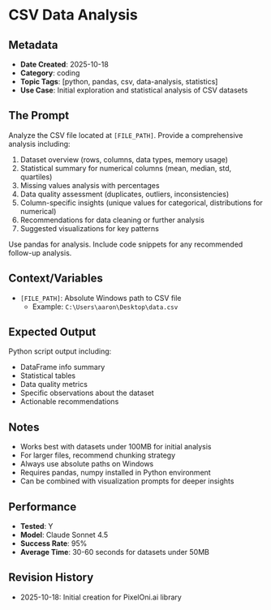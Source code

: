 # CSV Data Analysis

## Metadata
- **Date Created**: 2025-10-18
- **Category**: coding
- **Topic Tags**: [python, pandas, csv, data-analysis, statistics]
- **Use Case**: Initial exploration and statistical analysis of CSV datasets

## The Prompt

Analyze the CSV file located at `[FILE_PATH]`. Provide a comprehensive analysis including:

1. Dataset overview (rows, columns, data types, memory usage)
2. Statistical summary for numerical columns (mean, median, std, quartiles)
3. Missing values analysis with percentages
4. Data quality assessment (duplicates, outliers, inconsistencies)
5. Column-specific insights (unique values for categorical, distributions for numerical)
6. Recommendations for data cleaning or further analysis
7. Suggested visualizations for key patterns

Use pandas for analysis. Include code snippets for any recommended follow-up analysis.

## Context/Variables

- `[FILE_PATH]`: Absolute Windows path to CSV file
  - Example: `C:\Users\aaron\Desktop\data.csv`

## Expected Output

Python script output including:
- DataFrame info summary
- Statistical tables
- Data quality metrics
- Specific observations about the dataset
- Actionable recommendations

## Notes

- Works best with datasets under 100MB for initial analysis
- For larger files, recommend chunking strategy
- Always use absolute paths on Windows
- Requires pandas, numpy installed in Python environment
- Can be combined with visualization prompts for deeper insights

## Performance
- **Tested**: Y
- **Model**: Claude Sonnet 4.5
- **Success Rate**: 95%
- **Average Time**: 30-60 seconds for datasets under 50MB

## Revision History
- 2025-10-18: Initial creation for PixelOni.ai library
